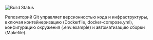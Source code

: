 ![Build Status](https://github.com/YuraShabunyaWork/GetUsersDB/actions/workflows/my-basics.yml/badge.svg?branch=master) 

Репозиторий Git управляет версионностью кода и инфраструктуры, включая контейнеризацию (Dockerfile, docker-compose.yml), конфигурацию окружения (.env.example) и автоматизацию сборки (Makefile).
